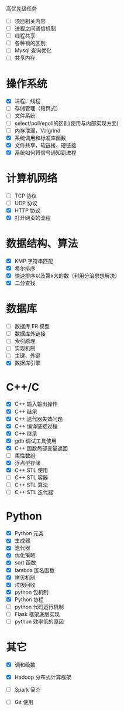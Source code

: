 高优先级任务

- [ ] 项目相关内容
- [ ] 进程之间通信机制
- [ ] 线程共享
- [ ] 各种锁的区别
- [ ] Mysql 查询优化
- [ ] 共享内存 
 
# 操作系统

- [x] 进程、线程 
- [ ] 存储管理（段页式）
- [ ] 文件系统
- [ ] select/poll/epoll的区别(使用与内部实现方面) 
- [ ] 内存泄漏，Valgrind
- [x] 系统调用和标准库函数
- [x] 文件共享，软链接、硬链接
- [x] 系统如何将信号通知到进程

# 计算机网络

- [ ] TCP 协议
- [ ] UDP 协议
- [x] HTTP 协议
- [x] 打开网页的流程  

# 数据结构、算法

- [x] KMP 字符串匹配
- [x] 希尔排序
- [x] 快速排序以及第k大的数（利用分治思想解决）
- [x] 二分查找

# 数据库

- [ ] 数据库 ER 模型 
- [ ] 数据库外链接 
- [ ] 索引原理
- [ ] 实现机制
- [ ] 主键、外键
- [x] 数据库引擎

# C++/C

- [x] C++ 输入输出操作
- [x] C++ 继承
- [x] C++ 迭代器失效问题
- [x] C++ 编译链接过程 
- [x] C++ 继承
- [x] gdb 调试工具使用 
- [x] C++ 函数局部变量返回
- [ ] 柔性数组
- [x] 浮点型存储
- [x] C++ STL 使用 
- [ ] C++ STL 容器
- [ ] C++ STL 算法
- [ ] C++ STL 迭代器

# Python 

- [x] Python 元类
- [x] 生成器
- [x] 迭代器
- [x] 优化策略
- [x] sort 函数
- [x] lambda 匿名函数
- [x] 拷贝机制
- [x] 垃圾回收
- [x] python 包机制
- [x] Python 协程
- [ ] python 代码运行机制
- [ ] Flask 框架底层实现
- [ ] python 效率低的原因

# 其它

- [x] 调和级数
- [x] Hadoop 分布式计算框架
- [ ] Spark 简介
- [ ] Git 使用


